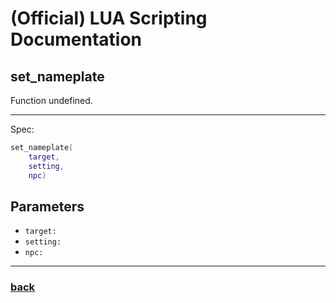 
# (Official) LUA Scripting Documentation

## set_nameplate

Function undefined.

___

Spec:

```lua
set_nameplate(
	target,
	setting,
	npc)
```

## Parameters

- `target:` 
- `setting:` 
- `npc:` 

___

### [back](../other)
